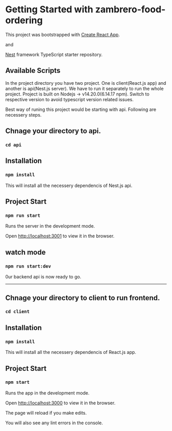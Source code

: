 # Getting Started with zambrero-food-ordering

This project was bootstrapped with [Create React App](https://github.com/facebook/create-react-app).

and

[Nest](https://github.com/nestjs/nest) framework TypeScript starter repository.

## Available Scripts

In the project directory you have two project.
One is client(React.js app) and another is api(Nest.js server).
We have to run it separately to run the whole project.
Project is built on Nodejs -> v14.20.0(6.14.17 npm).
Switch to respective version to avoid typescript version related issues.

Best way of runing this project would be starting with api. Following are necessery steps.

## Chnage your directory to api.

### `cd api`

## Installation

### `npm install`

This will install all the necessery dependencis of Nest.js api.

## Project Start

### `npm run start`

Runs the server in the development mode.

Open [http://localhost:3001](http://localhost:3001) to view it in the browser.

## watch mode

### `npm run start:dev`

0ur backend api is now ready to go.

---

## Chnage your directory to client to run frontend.

### `cd client`

## Installation

### `npm install`

This will install all the necessery dependencis of React.js app.

## Project Start

### `npm start`

Runs the app in the development mode.

Open [http://localhost:3000](http://localhost:3000) to view it in the browser.

The page will reload if you make edits.

You will also see any lint errors in the console.

